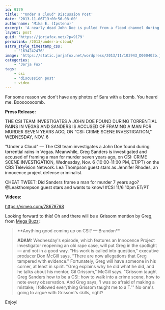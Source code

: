 ```yaml
---
id: 9179
title: '"Under a Cloud" Discussion Post'
date: '2013-11-06T13:00:56-08:00'
authorname: 'Mika E. (Ipstenu)'
excerpt: 'A nearly dead John Doe is pulled from a flood channel during torrential rains in Vegas, and Sara is sent in to investigate.'
layout: post
guid: 'https://jorjafox.net/?p=9179'
permalink: /2013/under-a-cloud/
astra_style_timestamp_css:
    - '1634242476'
image: 'https://static.jorjafox.net/wordpress/2013/11/103943_D000402b.jpg'
categories:
    - 'Jorja Fox'
tags:
    - csi
    - 'discussion post'
    - video
---
```


For some reason we don't have any photos of Sara with a bomb. You heard me. Boooooooomb.

**Press Release:**

THE CSI TEAM INVESTIGATES A JOHN DOE FOUND DURING TORRENTIAL RAINS IN VEGAS AND SANDERS IS ACCUSED OF FRAMING A MAN FOR MURDER SEVEN YEARS AGO, ON “CSI: CRIME SCENE INVESTIGATION,” WEDNESDAY, NOV. 6

"Under a Cloud" — The CSI team investigates a John Doe found during torrential rains in Vegas. Meanwhile, Greg Sanders is investigated and accused of framing a man for murder seven years ago, on CSI: CRIME SCENE INVESTIGATION, Wednesday, Nov. 6 (10:00-11:00 PM, ET/PT) on the CBS Television Network. Lea Thompson guest stars as Jennifer Rhodes, an innocence project defense criminalist.

CHEAT TWEET: Did Sanders frame a man for murder 7 years ago? @Leakthompson guest stars and wants to know! #CSI 11/6 10pm ET/PT

**Videos:**

https://vimeo.com/78678768

Looking forward to this! Oh and there will be a Grissom mention by Greg, from <a href="http://www.tvguide.com/News/Mega-Buzz-Supernatural-Spoilers-1073036.aspx" target="_blank">Mega Buzz</a>:
<blockquote>**Anything good coming up on CSI? — Brandon**

**ADAM:** Wednesday's episode, which features an Innocence Project investigator reopening an old rape case, will put Greg in the spotlight — and not in a good way. "His work is called into question," executive producer Don McGill says. "There are now allegations that Greg tampered with evidence." Fortunately, Greg will have someone in his corner, at least in spirit. "Greg explains why he did what he did, and he talks about his mentor, Gil Grissom," McGill says. "Grissom taught Greg Sanders how to be a CSI: how to walk into a crime scene, how to note every observation. And Greg says, 'I was so afraid of making a mistake; I followed everything Grissom taught me to a T.'" No one's going to argue with Grissom's skills, right?</blockquote>
Enjoy!
